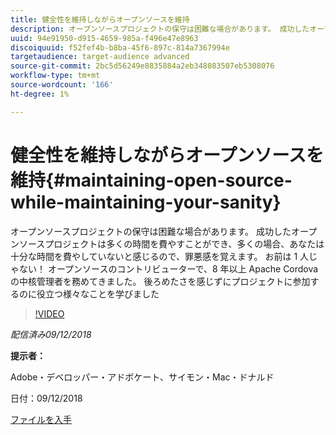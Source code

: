 ```yaml
---
title: 健全性を維持しながらオープンソースを維持
description: オープンソースプロジェクトの保守は困難な場合があります。 成功したオープンソースプロジェクトは多くの時間を費やすことができ、多くの場合、あなたは十分な時間を費やしていないと感じるので、罪悪感を覚えます。 後ろめたさを感じずに、プロジェクトの先頭に立つのに役立つ様々なことを学びます。
uuid: 94e91950-d915-4659-985a-f496e47e8963
discoiquuid: f52fef4b-b8ba-45f6-897c-814a7367994e
targetaudience: target-audience advanced
source-git-commit: 2bc5d56249e8835884a2eb348083507eb5308076
workflow-type: tm+mt
source-wordcount: '166'
ht-degree: 1%

---
```



# 健全性を維持しながらオープンソースを維持{#maintaining-open-source-while-maintaining-your-sanity}

オープンソースプロジェクトの保守は困難な場合があります。 成功したオープンソースプロジェクトは多くの時間を費やすことができ、多くの場合、あなたは十分な時間を費やしていないと感じるので、罪悪感を覚えます。 お前は 1 人じゃない！ オープンソースのコントリビューターで、8 年以上 Apache Cordova の中核管理者を務めてきました。 後ろめたさを感じずにプロジェクトに参加するのに役立つ様々なことを学びました

>[!VIDEO](https://video.tv.adobe.com/v/23713/?quality=9)

*配信済み09/12/2018*

**提示者：**

Adobe・デベロッパー・アドボケート、サイモン・Mac・ドナルド

日付：09/12/2018

[ファイルを入手](assets/maintaining-open-source-while-maintaining-your-sanity-gems-091218.pdf)

<!--
[Get back to the Overview](https://helpx.adobe.com/experience-manager/kt/eseminars/gems/aem-index.html)
-->

